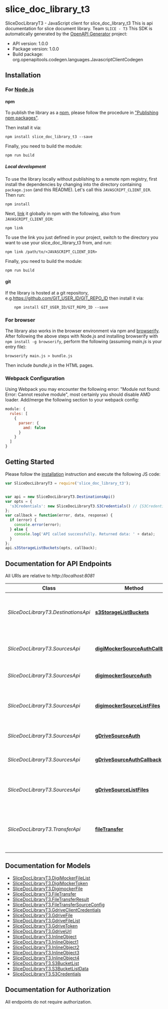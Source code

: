 # slice_doc_library_t3

SliceDocLibraryT3 - JavaScript client for slice_doc_library_t3
This is api documentation for slice document library. Team `SLICE - T3`
This SDK is automatically generated by the [OpenAPI Generator](https://openapi-generator.tech) project:

- API version: 1.0.0
- Package version: 1.0.0
- Build package: org.openapitools.codegen.languages.JavascriptClientCodegen

## Installation

### For [Node.js](https://nodejs.org/)

#### npm

To publish the library as a [npm](https://www.npmjs.com/), please follow the procedure in ["Publishing npm packages"](https://docs.npmjs.com/getting-started/publishing-npm-packages).

Then install it via:

```shell
npm install slice_doc_library_t3 --save
```

Finally, you need to build the module:

```shell
npm run build
```

##### Local development

To use the library locally without publishing to a remote npm registry, first install the dependencies by changing into the directory containing `package.json` (and this README). Let's call this `JAVASCRIPT_CLIENT_DIR`. Then run:

```shell
npm install
```

Next, [link](https://docs.npmjs.com/cli/link) it globally in npm with the following, also from `JAVASCRIPT_CLIENT_DIR`:

```shell
npm link
```

To use the link you just defined in your project, switch to the directory you want to use your slice_doc_library_t3 from, and run:

```shell
npm link /path/to/<JAVASCRIPT_CLIENT_DIR>
```

Finally, you need to build the module:

```shell
npm run build
```

#### git

If the library is hosted at a git repository, e.g.https://github.com/GIT_USER_ID/GIT_REPO_ID
then install it via:

```shell
    npm install GIT_USER_ID/GIT_REPO_ID --save
```

### For browser

The library also works in the browser environment via npm and [browserify](http://browserify.org/). After following
the above steps with Node.js and installing browserify with `npm install -g browserify`,
perform the following (assuming *main.js* is your entry file):

```shell
browserify main.js > bundle.js
```

Then include *bundle.js* in the HTML pages.

### Webpack Configuration

Using Webpack you may encounter the following error: "Module not found: Error:
Cannot resolve module", most certainly you should disable AMD loader. Add/merge
the following section to your webpack config:

```javascript
module: {
  rules: [
    {
      parser: {
        amd: false
      }
    }
  ]
}
```

## Getting Started

Please follow the [installation](#installation) instruction and execute the following JS code:

```javascript
var SliceDocLibraryT3 = require('slice_doc_library_t3');


var api = new SliceDocLibraryT3.DestinationsApi()
var opts = {
  's3Credentials': new SliceDocLibraryT3.S3Credentials() // {S3Credentials} 
};
var callback = function(error, data, response) {
  if (error) {
    console.error(error);
  } else {
    console.log('API called successfully. Returned data: ' + data);
  }
};
api.s3StorageListBuckets(opts, callback);

```

## Documentation for API Endpoints

All URIs are relative to *http://localhost:8081*

Class | Method | HTTP request | Description
------------ | ------------- | ------------- | -------------
*SliceDocLibraryT3.DestinationsApi* | [**s3StorageListBuckets**](docs/DestinationsApi.md#s3StorageListBuckets) | **POST** /destination/s3/listBuckets | List all s3 buckets associated with given aws credentials
*SliceDocLibraryT3.SourcesApi* | [**digiMockerSourceAuthCallback**](docs/SourcesApi.md#digiMockerSourceAuthCallback) | **POST** /source/digimocker/oauth2callback | Returns oauth token from digimocker login url
*SliceDocLibraryT3.SourcesApi* | [**digimockerSourceAuth**](docs/SourcesApi.md#digimockerSourceAuth) | **GET** /source/digimocker/auth | Get Digimocker Auth Url
*SliceDocLibraryT3.SourcesApi* | [**digimockerSourceListFiles**](docs/SourcesApi.md#digimockerSourceListFiles) | **POST** /source/digimocker/listFiles | Get list of all files in authenticated user&#39;s digimocker account
*SliceDocLibraryT3.SourcesApi* | [**gDriveSourceAuth**](docs/SourcesApi.md#gDriveSourceAuth) | **POST** /source/gdrive/auth | Get Google Drive Auth Url
*SliceDocLibraryT3.SourcesApi* | [**gDriveSourceAuthCallback**](docs/SourcesApi.md#gDriveSourceAuthCallback) | **POST** /source/gdrive/oauth2callback | Returns oauth token from google callback url
*SliceDocLibraryT3.SourcesApi* | [**gDriveSourceListFiles**](docs/SourcesApi.md#gDriveSourceListFiles) | **POST** /source/gdrive/listFiles | Get list of all files in authenticated user&#39;s google drive
*SliceDocLibraryT3.TransferApi* | [**fileTransfer**](docs/TransferApi.md#fileTransfer) | **POST** /docTransfer | Endpoint to transfer chosen file from a source to destination storage


## Documentation for Models

 - [SliceDocLibraryT3.DigiMockerFileList](docs/DigiMockerFileList.md)
 - [SliceDocLibraryT3.DigiMockerToken](docs/DigiMockerToken.md)
 - [SliceDocLibraryT3.DigimockerFile](docs/DigimockerFile.md)
 - [SliceDocLibraryT3.FileTransfer](docs/FileTransfer.md)
 - [SliceDocLibraryT3.FileTransferResult](docs/FileTransferResult.md)
 - [SliceDocLibraryT3.FileTransferSourceConfig](docs/FileTransferSourceConfig.md)
 - [SliceDocLibraryT3.GdriveClientCredentials](docs/GdriveClientCredentials.md)
 - [SliceDocLibraryT3.GdriveFile](docs/GdriveFile.md)
 - [SliceDocLibraryT3.GdriveFileList](docs/GdriveFileList.md)
 - [SliceDocLibraryT3.GdriveToken](docs/GdriveToken.md)
 - [SliceDocLibraryT3.GdriveUrl](docs/GdriveUrl.md)
 - [SliceDocLibraryT3.InlineObject](docs/InlineObject.md)
 - [SliceDocLibraryT3.InlineObject1](docs/InlineObject1.md)
 - [SliceDocLibraryT3.InlineObject2](docs/InlineObject2.md)
 - [SliceDocLibraryT3.InlineObject3](docs/InlineObject3.md)
 - [SliceDocLibraryT3.InlineObject4](docs/InlineObject4.md)
 - [SliceDocLibraryT3.S3BucketList](docs/S3BucketList.md)
 - [SliceDocLibraryT3.S3BucketListData](docs/S3BucketListData.md)
 - [SliceDocLibraryT3.S3Credentials](docs/S3Credentials.md)


## Documentation for Authorization

All endpoints do not require authorization.
